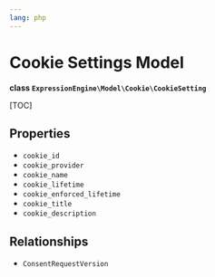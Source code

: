 ```yaml
---
lang: php
---
```


<!--
    This source file is part of the open source project
    ExpressionEngine User Guide (https://github.com/ExpressionEngine/ExpressionEngine-User-Guide)

    @link      https://expressionengine.com/
    @copyright Copyright (c) 2003-2023, Packet Tide, LLC (https://packettide.com)
    @license   https://expressionengine.com/license Licensed under Apache License, Version 2.0
-->

# Cookie Settings Model

**class `ExpressionEngine\Model\Cookie\CookieSetting`**

[TOC]

## Properties

- `cookie_id`
- `cookie_provider`
- `cookie_name`
- `cookie_lifetime`
- `cookie_enforced_lifetime`
- `cookie_title`
- `cookie_description`

## Relationships

- `ConsentRequestVersion`